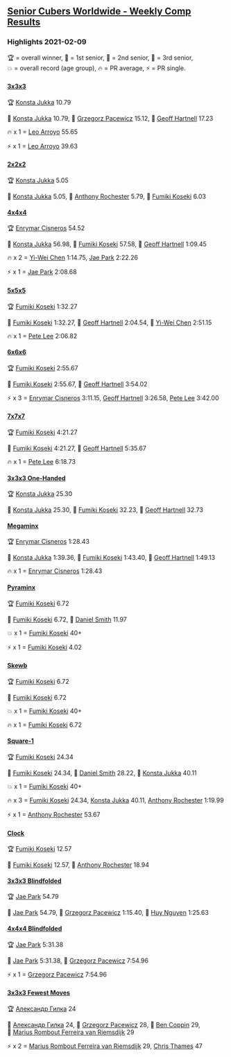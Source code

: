 <style>table {white-space: nowrap;}</style>

## [Senior Cubers Worldwide - Weekly Comp Results](/scw-comp/results/)
### Highlights 2021-02-09

<span style="white-space: nowrap;">🏆 = overall winner</span>, <span style="white-space: nowrap;">🥇 = 1st senior</span>, <span style="white-space: nowrap;">🥈 = 2nd senior</span>, <span style="white-space: nowrap;">🥉 = 3rd senior</span>, <span style="white-space: nowrap;">💥 = overall record (age group)</span>, <span style="white-space: nowrap;">🔥 = PR average</span>, <span style="white-space: nowrap;">⚡ = PR single</span>.

#### [3x3x3](333.md)

<span style="white-space: nowrap;">🏆 [Konsta Jukka](../../persons/konsta_jukka/333.md) 10.79</span>

<span style="white-space: nowrap;">🥇 [Konsta Jukka](../../persons/konsta_jukka/333.md) 10.79</span>, <span style="white-space: nowrap;">🥈 [Grzegorz Pacewicz](../../persons/grzegorz_pacewicz/333.md) 15.12</span>, <span style="white-space: nowrap;">🥉 [Geoff Hartnell](../../persons/geoff_hartnell/333.md) 17.23</span>

🔥 x 1 = <span style="white-space: nowrap;">[Leo Arroyo](../../persons/leo_arroyo/333.md) 55.65</span>

⚡ x 1 = <span style="white-space: nowrap;">[Leo Arroyo](../../persons/leo_arroyo/333.md) 39.63</span>

#### [2x2x2](222.md)

<span style="white-space: nowrap;">🏆 [Konsta Jukka](../../persons/konsta_jukka/222.md) 5.05</span>

<span style="white-space: nowrap;">🥇 [Konsta Jukka](../../persons/konsta_jukka/222.md) 5.05</span>, <span style="white-space: nowrap;">🥈 [Anthony Rochester](../../persons/anthony_rochester/222.md) 5.79</span>, <span style="white-space: nowrap;">🥉 [Fumiki Koseki](../../persons/fumiki_koseki/222.md) 6.03</span>

#### [4x4x4](444.md)

<span style="white-space: nowrap;">🏆 [Enrymar Cisneros](../../persons/enrymar_cisneros/444.md) 54.52</span>

<span style="white-space: nowrap;">🥇 [Konsta Jukka](../../persons/konsta_jukka/444.md) 56.98</span>, <span style="white-space: nowrap;">🥈 [Fumiki Koseki](../../persons/fumiki_koseki/444.md) 57.58</span>, <span style="white-space: nowrap;">🥉 [Geoff Hartnell](../../persons/geoff_hartnell/444.md) 1:09.45</span>

🔥 x 2 = <span style="white-space: nowrap;">[Yi-Wei Chen](../../persons/yi_wei_chen/444.md) 1:14.75</span>, <span style="white-space: nowrap;">[Jae Park](../../persons/jae_park/444.md) 2:22.26</span>

⚡ x 1 = <span style="white-space: nowrap;">[Jae Park](../../persons/jae_park/444.md) 2:08.68</span>

#### [5x5x5](555.md)

<span style="white-space: nowrap;">🏆 [Fumiki Koseki](../../persons/fumiki_koseki/555.md) 1:32.27</span>

<span style="white-space: nowrap;">🥇 [Fumiki Koseki](../../persons/fumiki_koseki/555.md) 1:32.27</span>, <span style="white-space: nowrap;">🥈 [Geoff Hartnell](../../persons/geoff_hartnell/555.md) 2:04.54</span>, <span style="white-space: nowrap;">🥉 [Yi-Wei Chen](../../persons/yi_wei_chen/555.md) 2:51.15</span>

🔥 x 1 = <span style="white-space: nowrap;">[Pete Lee](../../persons/pete_lee/555.md) 2:06.82</span>

#### [6x6x6](666.md)

<span style="white-space: nowrap;">🏆 [Fumiki Koseki](../../persons/fumiki_koseki/666.md) 2:55.67</span>

<span style="white-space: nowrap;">🥇 [Fumiki Koseki](../../persons/fumiki_koseki/666.md) 2:55.67</span>, <span style="white-space: nowrap;">🥈 [Geoff Hartnell](../../persons/geoff_hartnell/666.md) 3:54.02</span>

⚡ x 3 = <span style="white-space: nowrap;">[Enrymar Cisneros](../../persons/enrymar_cisneros/666.md) 3:11.15</span>, <span style="white-space: nowrap;">[Geoff Hartnell](../../persons/geoff_hartnell/666.md) 3:26.58</span>, <span style="white-space: nowrap;">[Pete Lee](../../persons/pete_lee/666.md) 3:42.00</span>

#### [7x7x7](777.md)

<span style="white-space: nowrap;">🏆 [Fumiki Koseki](../../persons/fumiki_koseki/777.md) 4:21.27</span>

<span style="white-space: nowrap;">🥇 [Fumiki Koseki](../../persons/fumiki_koseki/777.md) 4:21.27</span>, <span style="white-space: nowrap;">🥈 [Geoff Hartnell](../../persons/geoff_hartnell/777.md) 5:35.67</span>

🔥 x 1 = <span style="white-space: nowrap;">[Pete Lee](../../persons/pete_lee/777.md) 6:18.73</span>

#### [3x3x3 One-Handed](333oh.md)

<span style="white-space: nowrap;">🏆 [Konsta Jukka](../../persons/konsta_jukka/333oh.md) 25.30</span>

<span style="white-space: nowrap;">🥇 [Konsta Jukka](../../persons/konsta_jukka/333oh.md) 25.30</span>, <span style="white-space: nowrap;">🥈 [Fumiki Koseki](../../persons/fumiki_koseki/333oh.md) 32.23</span>, <span style="white-space: nowrap;">🥉 [Geoff Hartnell](../../persons/geoff_hartnell/333oh.md) 32.73</span>

#### [Megaminx](minx.md)

<span style="white-space: nowrap;">🏆 [Enrymar Cisneros](../../persons/enrymar_cisneros/minx.md) 1:28.43</span>

<span style="white-space: nowrap;">🥇 [Konsta Jukka](../../persons/konsta_jukka/minx.md) 1:39.36</span>, <span style="white-space: nowrap;">🥈 [Fumiki Koseki](../../persons/fumiki_koseki/minx.md) 1:43.40</span>, <span style="white-space: nowrap;">🥉 [Geoff Hartnell](../../persons/geoff_hartnell/minx.md) 1:49.13</span>

🔥 x 1 = <span style="white-space: nowrap;">[Enrymar Cisneros](../../persons/enrymar_cisneros/minx.md) 1:28.43</span>

#### [Pyraminx](pyram.md)

<span style="white-space: nowrap;">🏆 [Fumiki Koseki](../../persons/fumiki_koseki/pyram.md) 6.72</span>

<span style="white-space: nowrap;">🥇 [Fumiki Koseki](../../persons/fumiki_koseki/pyram.md) 6.72</span>, <span style="white-space: nowrap;">🥈 [Daniel Smith](../../persons/daniel_smith/pyram.md) 11.97</span>

💥 x 1 = <span style="white-space: nowrap;">[Fumiki Koseki](../../persons/fumiki_koseki/pyram.md) 40+</span>

⚡ x 1 = <span style="white-space: nowrap;">[Fumiki Koseki](../../persons/fumiki_koseki/pyram.md) 4.02</span>

#### [Skewb](skewb.md)

<span style="white-space: nowrap;">🏆 [Fumiki Koseki](../../persons/fumiki_koseki/skewb.md) 6.72</span>

<span style="white-space: nowrap;">🥇 [Fumiki Koseki](../../persons/fumiki_koseki/skewb.md) 6.72</span>

💥 x 1 = <span style="white-space: nowrap;">[Fumiki Koseki](../../persons/fumiki_koseki/skewb.md) 40+</span>

🔥 x 1 = <span style="white-space: nowrap;">[Fumiki Koseki](../../persons/fumiki_koseki/skewb.md) 6.72</span>

#### [Square-1](sq1.md)

<span style="white-space: nowrap;">🏆 [Fumiki Koseki](../../persons/fumiki_koseki/sq1.md) 24.34</span>

<span style="white-space: nowrap;">🥇 [Fumiki Koseki](../../persons/fumiki_koseki/sq1.md) 24.34</span>, <span style="white-space: nowrap;">🥈 [Daniel Smith](../../persons/daniel_smith/sq1.md) 28.22</span>, <span style="white-space: nowrap;">🥉 [Konsta Jukka](../../persons/konsta_jukka/sq1.md) 40.11</span>

💥 x 1 = <span style="white-space: nowrap;">[Fumiki Koseki](../../persons/fumiki_koseki/sq1.md) 40+</span>

🔥 x 3 = <span style="white-space: nowrap;">[Fumiki Koseki](../../persons/fumiki_koseki/sq1.md) 24.34</span>, <span style="white-space: nowrap;">[Konsta Jukka](../../persons/konsta_jukka/sq1.md) 40.11</span>, <span style="white-space: nowrap;">[Anthony Rochester](../../persons/anthony_rochester/sq1.md) 1:19.99</span>

⚡ x 1 = <span style="white-space: nowrap;">[Anthony Rochester](../../persons/anthony_rochester/sq1.md) 53.67</span>

#### [Clock](clock.md)

<span style="white-space: nowrap;">🏆 [Fumiki Koseki](../../persons/fumiki_koseki/clock.md) 12.57</span>

<span style="white-space: nowrap;">🥇 [Fumiki Koseki](../../persons/fumiki_koseki/clock.md) 12.57</span>, <span style="white-space: nowrap;">🥈 [Anthony Rochester](../../persons/anthony_rochester/clock.md) 18.94</span>

#### [3x3x3 Blindfolded](333bf.md)

<span style="white-space: nowrap;">🏆 [Jae Park](../../persons/jae_park/333bf.md) 54.79</span>

<span style="white-space: nowrap;">🥇 [Jae Park](../../persons/jae_park/333bf.md) 54.79</span>, <span style="white-space: nowrap;">🥈 [Grzegorz Pacewicz](../../persons/grzegorz_pacewicz/333bf.md) 1:15.40</span>, <span style="white-space: nowrap;">🥉 [Huy Nguyen](../../persons/huy_nguyen/333bf.md) 1:25.63</span>

#### [4x4x4 Blindfolded](444bf.md)

<span style="white-space: nowrap;">🏆 [Jae Park](../../persons/jae_park/444bf.md) 5:31.38</span>

<span style="white-space: nowrap;">🥇 [Jae Park](../../persons/jae_park/444bf.md) 5:31.38</span>, <span style="white-space: nowrap;">🥈 [Grzegorz Pacewicz](../../persons/grzegorz_pacewicz/444bf.md) 7:54.96</span>

⚡ x 1 = <span style="white-space: nowrap;">[Grzegorz Pacewicz](../../persons/grzegorz_pacewicz/444bf.md) 7:54.96</span>

#### [3x3x3 Fewest Moves](333fm.md)

<span style="white-space: nowrap;">🏆 [Александр Гилка](../../persons/александр_гилка/333fm.md) 24</span>

<span style="white-space: nowrap;">🥇 [Александр Гилка](../../persons/александр_гилка/333fm.md) 24</span>, <span style="white-space: nowrap;">🥈 [Grzegorz Pacewicz](../../persons/grzegorz_pacewicz/333fm.md) 28</span>, <span style="white-space: nowrap;">🥉 [Ben Coppin](../../persons/ben_coppin/333fm.md) 29</span>, <span style="white-space: nowrap;">🥉 [Marius Rombout Ferreira van Riemsdijk](../../persons/marius_rombout_ferreira_van_riemsdijk/333fm.md) 29</span>

⚡ x 2 = <span style="white-space: nowrap;">[Marius Rombout Ferreira van Riemsdijk](../../persons/marius_rombout_ferreira_van_riemsdijk/333fm.md) 29</span>, <span style="white-space: nowrap;">[Chris Thames](../../persons/chris_thames/333fm.md) 47</span>


<!-- Global site tag (gtag.js) - Google Analytics -->
<script async src="https://www.googletagmanager.com/gtag/js?id=UA-86348435-3"></script>
<script>window.dataLayer = window.dataLayer || []; function gtag() {dataLayer.push(arguments);} gtag('js', new Date()); gtag('config', 'UA-86348435-3');</script>
